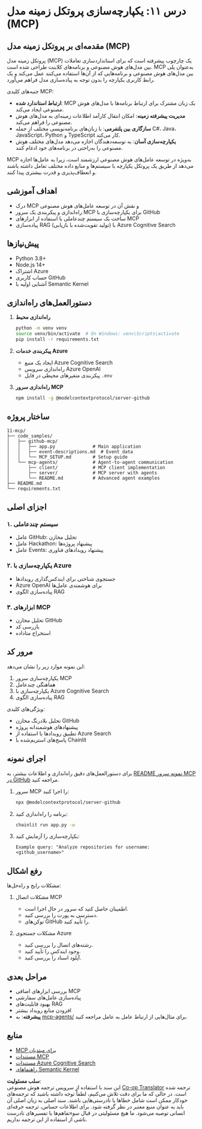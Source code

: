 <!--
CO_OP_TRANSLATOR_METADATA:
{
  "original_hash": "e255edb8423b34b4bba20263ef38f208",
  "translation_date": "2025-08-21T12:14:59+00:00",
  "source_file": "11-mcp/README.md",
  "language_code": "fa"
}
-->
# درس ۱۱: یکپارچه‌سازی پروتکل زمینه مدل (MCP)

## مقدمه‌ای بر پروتکل زمینه مدل (MCP)

پروتکل زمینه مدل (MCP) یک چارچوب پیشرفته است که برای استانداردسازی تعاملات بین مدل‌های هوش مصنوعی و برنامه‌های کلاینت طراحی شده است. MCP به‌عنوان پلی بین مدل‌های هوش مصنوعی و برنامه‌هایی که از آن‌ها استفاده می‌کنند عمل می‌کند و یک رابط کاربری یکپارچه را بدون توجه به پیاده‌سازی مدل فراهم می‌آورد.

جنبه‌های کلیدی MCP:

- **ارتباط استاندارد شده**: MCP یک زبان مشترک برای ارتباط برنامه‌ها با مدل‌های هوش مصنوعی ایجاد می‌کند.
- **مدیریت پیشرفته زمینه**: امکان انتقال کارآمد اطلاعات زمینه‌ای به مدل‌های هوش مصنوعی را فراهم می‌کند.
- **سازگاری بین پلتفرمی**: با زبان‌های برنامه‌نویسی مختلف از جمله C#، Java، JavaScript، Python و TypeScript کار می‌کند.
- **یکپارچه‌سازی آسان**: به توسعه‌دهندگان اجازه می‌دهد مدل‌های مختلف هوش مصنوعی را به‌راحتی در برنامه‌های خود ادغام کنند.

MCP به‌ویژه در توسعه عامل‌های هوش مصنوعی ارزشمند است، زیرا به عامل‌ها اجازه می‌دهد از طریق یک پروتکل یکپارچه با سیستم‌ها و منابع داده مختلف تعامل داشته باشند و انعطاف‌پذیری و قدرت بیشتری پیدا کنند.

## اهداف آموزشی
- درک MCP و نقش آن در توسعه عامل‌های هوش مصنوعی
- راه‌اندازی و پیکربندی یک سرور MCP برای یکپارچه‌سازی با GitHub
- ساخت یک سیستم چندعاملی با استفاده از ابزارهای MCP
- پیاده‌سازی RAG (تولید تقویت‌شده با بازیابی) با Azure Cognitive Search

## پیش‌نیازها
- Python 3.8+
- Node.js 14+
- اشتراک Azure
- حساب کاربری GitHub
- آشنایی اولیه با Semantic Kernel

## دستورالعمل‌های راه‌اندازی

1. **راه‌اندازی محیط**
   ```bash
   python -m venv venv
   source venv/bin/activate  # On Windows: venv\Scripts\activate
   pip install -r requirements.txt
   ```

2. **پیکربندی خدمات Azure**
   - ایجاد یک منبع Azure Cognitive Search
   - راه‌اندازی سرویس Azure OpenAI
   - پیکربندی متغیرهای محیطی در فایل `.env`

3. **راه‌اندازی سرور MCP**
   ```bash
   npm install -g @modelcontextprotocol/server-github
   ```

## ساختار پروژه

```
11-mcp/
├── code_samples/
│   ├── github-mcp/
│   │   ├── app.py              # Main application
│   │   ├── event-descriptions.md  # Event data
│   │   └── MCP_SETUP.md        # Setup guide
│   └── mcp-agents/             # Agent-to-agent communication
│       ├── client/             # MCP client implementation
│       ├── server/             # MCP server with agents
│       └── README.md           # Advanced agent examples
├── README.md
└── requirements.txt
```

## اجزای اصلی

### ۱. سیستم چندعاملی
- عامل GitHub: تحلیل مخازن
- عامل Hackathon: پیشنهاد پروژه‌ها
- عامل Events: پیشنهاد رویدادهای فناوری

### ۲. یکپارچه‌سازی با Azure
- جستجوی شناختی برای ایندکس‌گذاری رویدادها
- Azure OpenAI برای هوشمندی عامل‌ها
- پیاده‌سازی الگوی RAG

### ۳. ابزارهای MCP
- تحلیل مخازن GitHub
- بازرسی کد
- استخراج متاداده

## مرور کد

این نمونه موارد زیر را نشان می‌دهد:
1. یکپارچه‌سازی سرور MCP
2. هماهنگی چندعامل
3. یکپارچه‌سازی با Azure Cognitive Search
4. پیاده‌سازی الگوی RAG

ویژگی‌های کلیدی:
- تحلیل بلادرنگ مخازن GitHub
- پیشنهادهای هوشمندانه پروژه
- تطبیق رویدادها با استفاده از Azure Search
- پاسخ‌های استریم‌شده با Chainlit

## اجرای نمونه

برای دستورالعمل‌های دقیق راه‌اندازی و اطلاعات بیشتر، به [README نمونه سرور MCP در GitHub](./code_samples/github-mcp/README.md) مراجعه کنید.

1. سرور MCP را اجرا کنید:
   ```bash
   npx @modelcontextprotocol/server-github
   ```

2. برنامه را راه‌اندازی کنید:
   ```bash
   chainlit run app.py -w
   ```

3. یکپارچه‌سازی را آزمایش کنید:
   ```
   Example query: "Analyze repositories for username: <github_username>"
   ```

## رفع اشکال

مشکلات رایج و راه‌حل‌ها:
1. مشکلات اتصال MCP
   - اطمینان حاصل کنید که سرور در حال اجرا است.
   - دسترسی به پورت را بررسی کنید.
   - توکن‌های GitHub را تأیید کنید.

2. مشکلات جستجوی Azure
   - رشته‌های اتصال را بررسی کنید.
   - وجود ایندکس را تأیید کنید.
   - آپلود اسناد را بررسی کنید.

## مراحل بعدی
- بررسی ابزارهای اضافی MCP
- پیاده‌سازی عامل‌های سفارشی
- بهبود قابلیت‌های RAG
- افزودن منابع رویداد بیشتر
- **پیشرفته**: به [mcp-agents/](../../../11-mcp/code_samples/mcp-agents) برای مثال‌هایی از ارتباط عامل به عامل مراجعه کنید.

## منابع
- [MCP برای مبتدیان](https://aka.ms/mcp-for-beginners)  
- [مستندات MCP](https://github.com/microsoft/semantic-kernel/tree/main/python/semantic-kernel/semantic_kernel/connectors/mcp)
- [مستندات Azure Cognitive Search](https://learn.microsoft.com/azure/search/)
- [راهنماهای Semantic Kernel](https://learn.microsoft.com/semantic-kernel/)

**سلب مسئولیت**:  
این سند با استفاده از سرویس ترجمه هوش مصنوعی [Co-op Translator](https://github.com/Azure/co-op-translator) ترجمه شده است. در حالی که ما برای دقت تلاش می‌کنیم، لطفاً توجه داشته باشید که ترجمه‌های خودکار ممکن است شامل خطاها یا نادرستی‌هایی باشند. سند اصلی به زبان اصلی آن باید به عنوان منبع معتبر در نظر گرفته شود. برای اطلاعات حساس، ترجمه حرفه‌ای انسانی توصیه می‌شود. ما هیچ مسئولیتی در قبال سوءتفاهم‌ها یا تفسیرهای نادرست ناشی از استفاده از این ترجمه نداریم.